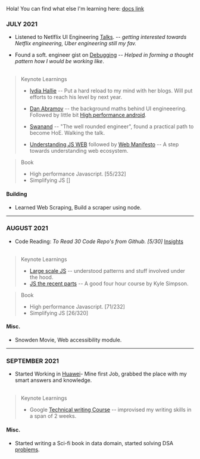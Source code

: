 Hola! You can find what else I'm learning here: [docs link](https://docs.google.com/document/d/1Nx2SMLDrlQ4Ii3z0qPFrRujTC9P6cv9zjYGRrVaSMTk/edit?usp=sharing)

### JULY 2021

* Listened to Netlflix UI Engineering [Talks](https://www.youtube.com/channel/UCGGRRqAjPm6sL3-WGBDnKJA).
-- _getting interested towards Netflix engineering, Uber engineering still my fav._

* Found a soft. engineer gist on [Debugging](https://twitter.com/trptcolin/status/1129850896966406145)
-- _Helped in forming a thought pattern how I would be working like_. 
<br><br/>

> Keynote Learnings
>
> - [lydia Hallie](https://www.lydiahallie.io/) -- Put a hard reload to my mind with her blogs. Will put efforts to reach his level by next year.
> -  [Dan Abramov](https://overreacted.io/the-elements-of-ui-engineering/) -- the background maths behind UI engineeering. Followed by little bit [High performance android](https://www.oreilly.com/library/view/high-performance-android/9781491913994/ch04.html).
>
> - [Swanand](https://speakerdeck.com/swanandp/the-well-rounded-engineer?) -- "The well rounded engineer", found a practical path to become HoE. Walking the talk.
>
> - [Understanding JS WEB](https://www.youtube.com/watch?v=aZqhRICne_M) followed by [Web Manifesto](https://extensiblewebmanifesto.org/)  -- A step towards understanding web ecosystem.

> Book
> - High performance Javascript. [55/232]
> - Simplifying JS []

#### Building
* Learned Web Scraping, Build a scraper using node.

---

### AUGUST 2021

* Code Reading: _To Read 30 Code Repo's from Github. [5/30]_ [Insights](https://docs.google.com/document/d/10IF331HoBMCrRnwa2R44EdcXk5tncqVpRBDLEPOyhOM/edit?usp=sharing)
<br><br/>

> Keynote Learnings
> - [Large scale JS](https://addyosmani.com/largescalejavascript/) -- understood patterns and stuff involved under the hood.
> - [JS the recent parts](https://frontendmasters.com/teachers/kyle-simpson/) -- A good four hour course by Kyle Simpson. 

> Book
> - High performance Javascript. [71/232]
> - Simplifying JS [26/320]

#### Misc.
* Snowden Movie, Web accessibility module. 

---
 
### SEPTEMBER 2021

* Started Working in [Huawei](https://www.huawei.com/en/)- Mine first Job, grabbed the place with my smart answers and knowledge.
<br><br/>

> Keynote Learnings
> - Google [Technical writing Course](https://developers.google.com/tech-writing) -- improvised my writing skills in a span of 2 weeks.

#### Misc.
* Started writing a Sci-fi book in data domain, started solving DSA [problems](https://github.com/sadanandpai/dsa-for-front-end-dev).
 
